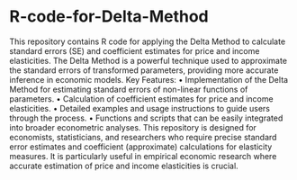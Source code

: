 # R-code-for-Delta-Method
This repository contains R code for applying the Delta Method to calculate standard errors (SE) and coefficient estimates for price and income elasticities. The Delta Method is a powerful technique used to approximate the standard errors of transformed parameters, providing more accurate inference in economic models.
Key Features:
•	Implementation of the Delta Method for estimating standard errors of non-linear functions of parameters.
•	Calculation of coefficient estimates for price and income elasticities.
•	Detailed examples and usage instructions to guide users through the process.
•	Functions and scripts that can be easily integrated into broader econometric analyses.
This repository is designed for economists, statisticians, and researchers who require precise standard error estimates and coefficient (approximate) calculations for elasticity measures. It is particularly useful in empirical economic research where accurate estimation of price and income elasticities is crucial.
